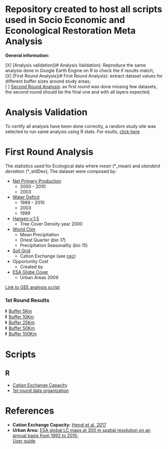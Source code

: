 # Repository created to host all scripts used in Socio Economic and Econological Restoration Meta Analysis

**General information:**  

[X] [Analysis validation](# Analysis Validation): Reproduce the same analysis done in Google Earth Engine on R to check the if results match;  
[X] [First Round Analysis](# First Round Analysis): extract dataset values for different buffer sizes around study areas;  
[ ] [Second Round Analysis](): as first round was done missing few datasets, the second round should be the final one and with all layers expected;  

# Analysis Validation  

To certify all analysis have been done correctly, a random study site was selected to run same analysis using R stats.
For esults, [click here](https://felipesbarros.github.io/RestorationMetaAnalysis/R/AnalysisValidation.html)  

# First Round Analysis

The statistics used for Ecological data where *mean* (\*_mean) and *standard deviation* (\*_stdDev);
The dataset were composed by:

* [Net Primary Production](http://dx.doi.org/10.5067/MODIS/MOD17A3H.006)  
  * 2000 - 2010
  * 2003
* [Water Deficit](https://www.nature.com/articles/sdata2017191)  
  * 1989 - 2010
  * 2003
  * 1999
* [Hansen v:1.5](http://earthenginepartners.appspot.com/science-2013-global-forest)
  * Tree Cover Density year 2000  
* [World Clim](http://www.worldclim.org/version1)  
  * Mean Precipitation
  * Driest Quarter (*bio 17*)
  * Precipitation Seasonality (*bio 15*)
* [Soil Grid](https://soilgrids.org/)  
  * Cation Exchange (see [cec](s))
* Opportunity Cost  
  * Created by
* [ESA Globe Cover](http://due.esrin.esa.int/page_globcover.php)  
  * Urban Areas 2009

[Link to GEE analysis script](https://code.earthengine.google.com/6a978e79a1acb1cd2fb9a3e53a0ea456)

### 1st Round Results  
:arrow_double_down: [Buffer 5Km](https://felipesbarros.github.io/RestorationMetaAnalysis/R/results_Buffer5.csv)  
:arrow_double_down: [Buffer 10Km](https://felipesbarros.github.io/RestorationMetaAnalysis/R/results_Buffer10.csv)  
:arrow_double_down: [Buffer 25Km](https://felipesbarros.github.io/RestorationMetaAnalysis/R/results_Buffer25.csv)  
:arrow_double_down: [Buffer 50Km](https://felipesbarros.github.io/RestorationMetaAnalysis/R/results_Buffer50.csv)  
:arrow_double_down: [Buffer 100Km](https://felipesbarros.github.io/RestorationMetaAnalysis/R/results_Buffer100.csv)  

# Scripts  

## R  

* [Cation Exchange Capacity](https://github.com/FelipeSBarros/RestorationMetaAnalysis/blob/master/R/Calculating_SoilCEC.R)  
* [1st round data organization](https://github.com/FelipeSBarros/RestorationMetaAnalysis/blob/master/R/Organizing1stRoundSats)  

# References  

* **Cation Exchange Capacity:** [Hengl et al. 2017](http://journals.plos.org/plosone/article?id=10.1371/journal.pone.0169748)  
* **Urban Area:** [ESA global LC maps at 300 m spatial resolution on an annual basis from 1992 to 2015;](http://maps.elie.ucl.ac.be/CCI/viewer/download.php)  
[User guide](http://maps.elie.ucl.ac.be/CCI/viewer/download/ESACCI-LC-QuickUserGuide-LC-Maps_v2-0-7.pdf)  
